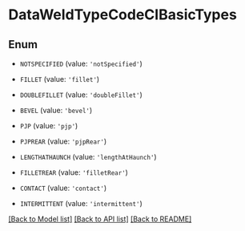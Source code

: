 # DataWeldTypeCodeCIBasicTypes


## Enum

* `NOTSPECIFIED` (value: `'notSpecified'`)

* `FILLET` (value: `'fillet'`)

* `DOUBLEFILLET` (value: `'doubleFillet'`)

* `BEVEL` (value: `'bevel'`)

* `PJP` (value: `'pjp'`)

* `PJPREAR` (value: `'pjpRear'`)

* `LENGTHATHAUNCH` (value: `'lengthAtHaunch'`)

* `FILLETREAR` (value: `'filletRear'`)

* `CONTACT` (value: `'contact'`)

* `INTERMITTENT` (value: `'intermittent'`)

[[Back to Model list]](../README.md#documentation-for-models) [[Back to API list]](../README.md#documentation-for-api-endpoints) [[Back to README]](../README.md)


